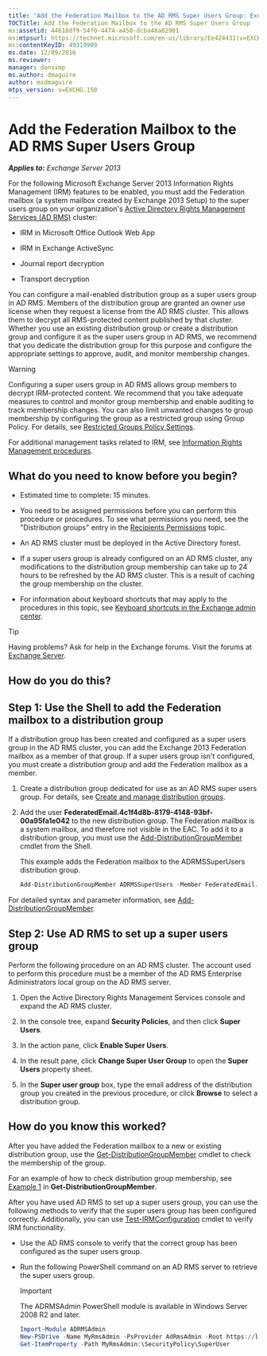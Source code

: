 ```yaml
---
title: 'Add the Federation Mailbox to the AD RMS Super Users Group: Exchange 2013 Help'
TOCTitle: Add the Federation Mailbox to the AD RMS Super Users Group
ms:assetid: 44618df9-54f0-4474-a450-dcba48a02901
ms:mtpsurl: https://technet.microsoft.com/en-us/library/Ee424431(v=EXCHG.150)
ms:contentKeyID: 49319909
ms.date: 12/09/2016
ms.reviewer: 
manager: dansimp
ms.author: dmaguire
author: msdmaguire
mtps_version: v=EXCHG.150
---
```


# Add the Federation Mailbox to the AD RMS Super Users Group

_**Applies to:** Exchange Server 2013_

For the following Microsoft Exchange Server 2013 Information Rights Management (IRM) features to be enabled, you must add the Federation mailbox (a system mailbox created by Exchange 2013 Setup) to the super users group on your organization's [Active Directory Rights Management Services (AD RMS)](https://technet.microsoft.com/en-us/library/hh831364.aspx) cluster:

- IRM in Microsoft Office Outlook Web App

- IRM in Exchange ActiveSync

- Journal report decryption

- Transport decryption

You can configure a mail-enabled distribution group as a super users group in AD RMS. Members of the distribution group are granted an owner use license when they request a license from the AD RMS cluster. This allows them to decrypt all RMS-protected content published by that cluster. Whether you use an existing distribution group or create a distribution group and configure it as the super users group in AD RMS, we recommend that you dedicate the distribution group for this purpose and configure the appropriate settings to approve, audit, and monitor membership changes.

> [!WARNING]
> Configuring a super users group in AD RMS allows group members to decrypt IRM-protected content. We recommend that you take adequate measures to control and monitor group membership and enable auditing to track membership changes. You can also limit unwanted changes to group membership by configuring the group as a restricted group using Group Policy. For details, see <A href="https://technet.microsoft.com/en-us/library/cc756802(v=ws.10).aspx">Restricted Groups Policy Settings</A>.

For additional management tasks related to IRM, see [Information Rights Management procedures](information-rights-management-procedures-exchange-2013-help.md).

## What do you need to know before you begin?

- Estimated time to complete: 15 minutes.

- You need to be assigned permissions before you can perform this procedure or procedures. To see what permissions you need, see the "Distribution groups" entry in the [Recipients Permissions](recipients-permissions-exchange-2013-help.md) topic.

- An AD RMS cluster must be deployed in the Active Directory forest.

- If a super users group is already configured on an AD RMS cluster, any modifications to the distribution group membership can take up to 24 hours to be refreshed by the AD RMS cluster. This is a result of caching the group membership on the cluster.

- For information about keyboard shortcuts that may apply to the procedures in this topic, see [Keyboard shortcuts in the Exchange admin center](keyboard-shortcuts-in-the-exchange-admin-center-2013-help.md).

> [!TIP]
> Having problems? Ask for help in the Exchange forums. Visit the forums at <A href="https://go.microsoft.com/fwlink/p/?linkid=60612">Exchange Server</A>.

## How do you do this?

## Step 1: Use the Shell to add the Federation mailbox to a distribution group

If a distribution group has been created and configured as a super users group in the AD RMS cluster, you can add the Exchange 2013 Federation mailbox as a member of that group. If a super users group isn't configured, you must create a distribution group and add the Federation mailbox as a member.

1. Create a distribution group dedicated for use as an AD RMS super users group. For details, see [Create and manage distribution groups](https://docs.microsoft.com/en-us/exchange/recipients-in-exchange-online/manage-distribution-groups/manage-distribution-groups).

2. Add the user **FederatedEmail.4c1f4d8b-8179-4148-93bf-00a95fa1e042** to the new distribution group. The Federation mailbox is a system mailbox, and therefore not visible in the EAC. To add it to a distribution group, you must use the [Add-DistributionGroupMember](https://technet.microsoft.com/en-us/library/bb124340\(v=exchg.150\)) cmdlet from the Shell.

   This example adds the Federation mailbox to the ADRMSSuperUsers distribution group.

   ```powershell
   Add-DistributionGroupMember ADRMSSuperUsers -Member FederatedEmail.4c1f4d8b-8179-4148-93bf-00a95fa1e042
   ```

For detailed syntax and parameter information, see [Add-DistributionGroupMember](https://technet.microsoft.com/en-us/library/bb124340\(v=exchg.150\)).

## Step 2: Use AD RMS to set up a super users group

Perform the following procedure on an AD RMS cluster. The account used to perform this procedure must be a member of the AD RMS Enterprise Administrators local group on the AD RMS server.

1. Open the Active Directory Rights Management Services console and expand the AD RMS cluster.

2. In the console tree, expand **Security Policies**, and then click **Super Users**.

3. In the action pane, click **Enable Super Users**.

4. In the result pane, click **Change Super User Group** to open the **Super Users** property sheet.

5. In the **Super user group** box, type the email address of the distribution group you created in the previous procedure, or click **Browse** to select a distribution group.

## How do you know this worked?

After you have added the Federation mailbox to a new or existing distribution group, use the [Get-DistributionGroupMember](https://technet.microsoft.com/en-us/library/aa996367\(v=exchg.150\)) cmdlet to check the membership of the group.

For an example of how to check distribution group membership, see [Example 1](https://technet.microsoft.com/en-us/aa996367\(exchg.150\)#examples) in **Get-DistributionGroupMember**.

After you have used AD RMS to set up a super users group, you can use the following methods to verify that the super users group has been configured correctly. Additionally, you can use [Test-IRMConfiguration](https://technet.microsoft.com/en-us/library/dd979798\(v=exchg.150\)) cmdlet to verify IRM functionality.

- Use the AD RMS console to verify that the correct group has been configured as the super users group.

- Run the following PowerShell command on an AD RMS server to retrieve the super users group.

  > [!IMPORTANT]
  > The ADRMSAdmin PowerShell module is available in Windows Server 2008 R2 and later.

  ```powershell
  Import-Module ADRMSAdmin
  New-PSDrive -Name MyRmsAdmin -PsProvider AdRmsAdmin -Root https://localhost
  Get-ItemProperty -Path MyRmsAdmin:\SecurityPolicy\SuperUser
  ```
